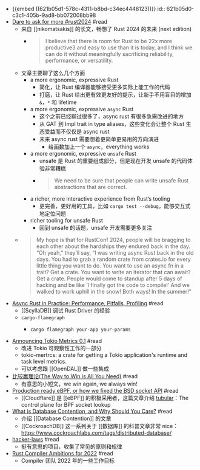 - {{embed ((621b05d1-578c-4311-b8bd-c34ec4448123))}}
  id:: 621b05d0-c3c1-405b-9ad8-bb072008bb98
- [Dare to ask for more #rust2024](https://smallcultfollowing.com/babysteps//blog/2022/02/09/dare-to-ask-for-more-rust2024/) #read
	- 来自 [[nikomatsakis]] 的长文，畅想了 Rust 2024 的未来 (next edition)
		- > I believe that there is room for Rust to be 22x more productive3 and easy to use than it is today, and I think we can do it without meaningfully sacrificing reliability, performance, or versatility.
	- 文章主要聊了这么几个方面
		- a more ergonomic, expressive Rust
			- 简化，让 Rust 编译器能够接受更多实际上能工作的代码
			- 打磨，让 Rust 给出更有效更友好的提示，让新手不用盲目的增加 `&`，`*` 和 lifetime
		- a more ergonomic, expressive `async` Rust
			- 这个之前已经聊过很多了，async rust 有很多急需改进的地方
			- 从 GAT 到 Impl trait in type aliases，这些变化会让整个 Rust 生态受益而不仅仅是 async rust
			- 未来 async rust 需要想着更简单更易用的方向演进
				- 给函数加上一个 `async`，everything works
		- a more ergonomic, expressive `unsafe` Rust
			- unsafe 是 Rust 的重要组成部分，但是现在开发 unsafe 的代码体验非常糟糕
			- > We need to be sure that people can write unsafe Rust abstractions that are correct.
		- a richer, more interactive experience from Rust’s tooling
			- 更完善，更好用的工具，比如 `cargo test --debug`，能够交互式地定位问题
		- richer tooling for unsafe Rust
			- 回到 unsafe 的话题，unsafe 开发需要更多关注
	- > My hope is that for RustConf 2024, people will be bragging to each other about the hardships they endured back in the day. “Oh yeah,” they’ll say, “I was writing async Rust back in the old days. You had to grab a random crate from crates.io for every little thing you want to do. You want to use an async fn in a trait? Get a crate. You want to write an iterator that can await? Get a crate. People would come to standup after 5 days of hacking and be like ‘I finally got the code to compile!’ And we walked to work uphill in the snow! Both ways! In the summer!”
- [Async Rust in Practice: Performance, Pitfalls, Profiling](https://www.scylladb.com/2022/01/12/async-rust-in-practice-performance-pitfalls-profiling/) #read
	- [[ScyllaDB]] 调试 Rust Driver 的经验
	- `cargo-flamegraph`
		- ```shell
		  cargo flamegraph your-app your-params
		  ```
- [Announcing Tokio Metrics 0.1](https://tokio.rs/blog/2022-02-announcing-tokio-metrics) #read
	- 改进 Tokio 可观察性工作的一部分
	- tokio-mertrcs: a crate for getting a Tokio application's runtime and task level metrics.
	- 可以考虑跟 [[OpenDAL]] 做一些集成
- [比较赢理论(The Way to Win is All You Need)](https://zhuanlan.zhihu.com/p/464145981) #read
	- 有意思的小短文，we win again, we always win!
- [Production ready eBPF, or how we fixed the BSD socket API](https://blog.cloudflare.com/tubular-fixing-the-socket-api-with-ebpf/) #read
	- [[Cloudflare]] 是 [[eBPF]] 的积极采用者，这篇文章介绍 [tubular](https://github.com/cloudflare/tubular)：The control plane for BPF socket lookup
- [What is Database Contention, and Why Should You Care?](https://www.cockroachlabs.com/blog/what-is-database-contention/) #read
	- 介绍 [[Database Contention]] 的文章
	- [[CockroachDB]] 这一系列关于 [[数据库]] 的科普文章非常 nice：https://www.cockroachlabs.com/tags/distributed-database/
- [hacker-laws](https://github.com/dwmkerr/hacker-laws) #read
	- 挺有意思的项目，收集了常见的原则和规律
- [Rust Compiler Ambitions for 2022](https://blog.rust-lang.org/inside-rust/2022/02/22/compiler-team-ambitions-2022.html) #read
	- Compiler 团队 2022 年的一些工作目标